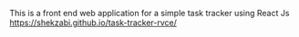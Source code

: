 This is a front end web application for a simple task tracker using React Js
https://shekzabi.github.io/task-tracker-rvce/
